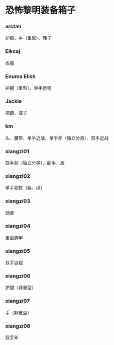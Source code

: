 # 恐怖黎明装备箱子

### arctan
护肩、手（重型）、鞋子

### Eikcaj
衣服

### Enuma Elish
护腿（重型）、单手远程

### Jackie
项链、戒子

### km
头、腰带、单手近战、单手斧（独立分类）、双手近战

### xiangzi01
双手剑（独立分类）、副手、盾

### xiangzi02
单手权杖（紫、绿）

### xiangzi03
勋章

### xiangzi04
重型胸甲


### xiangzi05
双手远程

### xiangzi06
护腿（非重型）

### xiangzi07
手（非重型）

### xiangzi08
双手斧